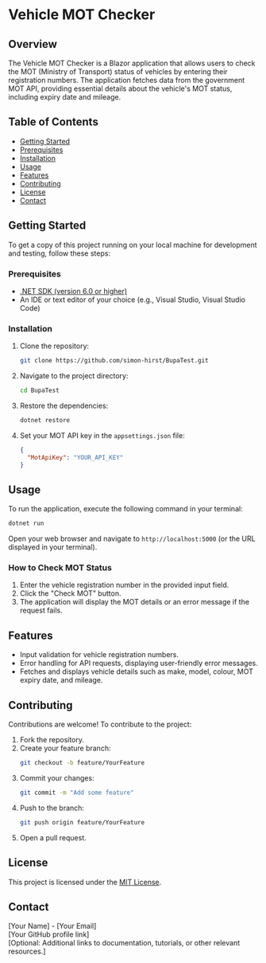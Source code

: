 
# Vehicle MOT Checker

## Overview
The Vehicle MOT Checker is a Blazor application that allows users to check the MOT (Ministry of Transport) status of vehicles by entering their registration numbers. The application fetches data from the government MOT API, providing essential details about the vehicle's MOT status, including expiry date and mileage.

## Table of Contents
- [Getting Started](#getting-started)
- [Prerequisites](#prerequisites)
- [Installation](#installation)
- [Usage](#usage)
- [Features](#features)
- [Contributing](#contributing)
- [License](#license)
- [Contact](#contact)

## Getting Started
To get a copy of this project running on your local machine for development and testing, follow these steps:

### Prerequisites
- [.NET SDK (version 6.0 or higher)](https://dotnet.microsoft.com/download)
- An IDE or text editor of your choice (e.g., Visual Studio, Visual Studio Code)

### Installation
1. Clone the repository:
   ```bash
   git clone https://github.com/simon-hirst/BupaTest.git
   ```
2. Navigate to the project directory:
   ```bash
   cd BupaTest
   ```
3. Restore the dependencies:
   ```bash
   dotnet restore
   ```

4. Set your MOT API key in the `appsettings.json` file:
   ```json
   {
     "MotApiKey": "YOUR_API_KEY"
   }
   ```

## Usage
To run the application, execute the following command in your terminal:
```bash
dotnet run
```
Open your web browser and navigate to `http://localhost:5000` (or the URL displayed in your terminal).

### How to Check MOT Status
1. Enter the vehicle registration number in the provided input field.
2. Click the "Check MOT" button.
3. The application will display the MOT details or an error message if the request fails.

## Features
- Input validation for vehicle registration numbers.
- Error handling for API requests, displaying user-friendly error messages.
- Fetches and displays vehicle details such as make, model, colour, MOT expiry date, and mileage.

## Contributing
Contributions are welcome! To contribute to the project:
1. Fork the repository.
2. Create your feature branch:
   ```bash
   git checkout -b feature/YourFeature
   ```
3. Commit your changes:
   ```bash
   git commit -m "Add some feature"
   ```
4. Push to the branch:
   ```bash
   git push origin feature/YourFeature
   ```
5. Open a pull request.

## License
This project is licensed under the [MIT License](LICENSE).

## Contact
[Your Name] - [Your Email]  
[Your GitHub profile link]  
[Optional: Additional links to documentation, tutorials, or other relevant resources.]
